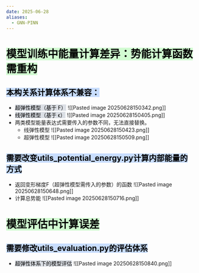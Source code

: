 ```yaml
---
date: 2025-06-28
aliases:
  - GNN-PINN
---
```

# <mark style="background: #BBFABBA6;">模型训练中能量计算差异：势能计算函数需重构</mark>
## <mark style="background: #ADCCFFA6;">本构关系计算体系不兼容：</mark>
- <mark style="background: #CACFD9A6;">超弹性模型（基于 F）</mark>
	![[Pasted image 20250628150342.png]]
- <mark style="background: #CACFD9A6;">线弹性模型（基于 ϵ）</mark>
	![[Pasted image 20250628150405.png]]
- 两类模型能量表达式需要传入的参数不同，无法直接替换。
	- 线弹性模型
		![[Pasted image 20250628150423.png]]
	- 超弹性模型
		![[Pasted image 20250628150509.png]]
## <mark style="background: #ADCCFFA6;">需要改变utils_potential_energy.py计算内部能量的方式</mark>
- 返回变形梯度F（超弹性模型需传入的参数）的函数
	![[Pasted image 20250628150648.png]]
- 计算总势能
	![[Pasted image 20250628150716.png]]
	
# <mark style="background: #BBFABBA6;">模型评估中计算误差</mark>
## <mark style="background: #ADCCFFA6;">需要修改utils_evaluation.py的评估体系</mark>
- <mark style="background: #CACFD9A6;">超弹性体系下的模型评估</mark>
	![[Pasted image 20250628150840.png]]
